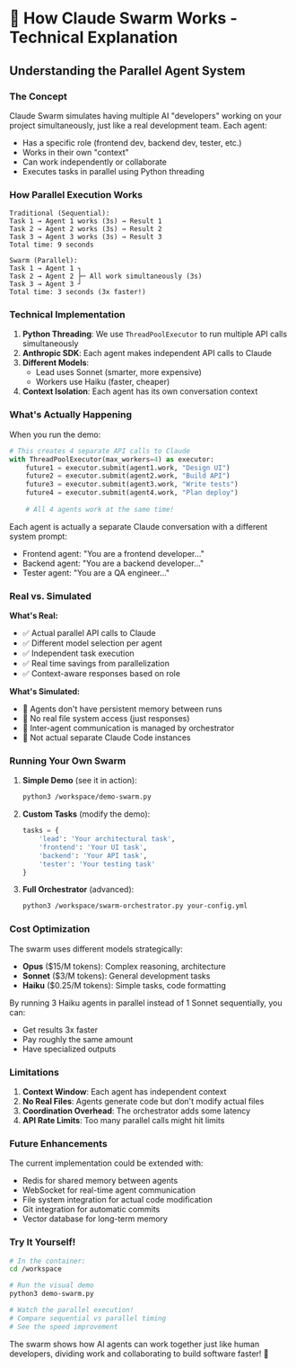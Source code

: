 # 🤖 How Claude Swarm Works - Technical Explanation

## Understanding the Parallel Agent System

### The Concept

Claude Swarm simulates having multiple AI "developers" working on your project simultaneously, just like a real development team. Each agent:
- Has a specific role (frontend dev, backend dev, tester, etc.)
- Works in their own "context" 
- Can work independently or collaborate
- Executes tasks in parallel using Python threading

### How Parallel Execution Works

```
Traditional (Sequential):
Task 1 → Agent 1 works (3s) → Result 1
Task 2 → Agent 2 works (3s) → Result 2  
Task 3 → Agent 3 works (3s) → Result 3
Total time: 9 seconds

Swarm (Parallel):
Task 1 → Agent 1 ┐
Task 2 → Agent 2 ├─ All work simultaneously (3s)
Task 3 → Agent 3 ┘
Total time: 3 seconds (3x faster!)
```

### Technical Implementation

1. **Python Threading**: We use `ThreadPoolExecutor` to run multiple API calls simultaneously
2. **Anthropic SDK**: Each agent makes independent API calls to Claude
3. **Different Models**: 
   - Lead uses Sonnet (smarter, more expensive)
   - Workers use Haiku (faster, cheaper)
4. **Context Isolation**: Each agent has its own conversation context

### What's Actually Happening

When you run the demo:

```python
# This creates 4 separate API calls to Claude
with ThreadPoolExecutor(max_workers=4) as executor:
    future1 = executor.submit(agent1.work, "Design UI")
    future2 = executor.submit(agent2.work, "Build API")
    future3 = executor.submit(agent3.work, "Write tests")
    future4 = executor.submit(agent4.work, "Plan deploy")
    
    # All 4 agents work at the same time!
```

Each agent is actually a separate Claude conversation with a different system prompt:
- Frontend agent: "You are a frontend developer..."
- Backend agent: "You are a backend developer..."
- Tester agent: "You are a QA engineer..."

### Real vs. Simulated

**What's Real:**
- ✅ Actual parallel API calls to Claude
- ✅ Different model selection per agent
- ✅ Independent task execution
- ✅ Real time savings from parallelization
- ✅ Context-aware responses based on role

**What's Simulated:**
- 📌 Agents don't have persistent memory between runs
- 📌 No real file system access (just responses)
- 📌 Inter-agent communication is managed by orchestrator
- 📌 Not actual separate Claude Code instances

### Running Your Own Swarm

1. **Simple Demo** (see it in action):
   ```bash
   python3 /workspace/demo-swarm.py
   ```

2. **Custom Tasks** (modify the demo):
   ```python
   tasks = {
       'lead': 'Your architectural task',
       'frontend': 'Your UI task',
       'backend': 'Your API task',
       'tester': 'Your testing task'
   }
   ```

3. **Full Orchestrator** (advanced):
   ```bash
   python3 /workspace/swarm-orchestrator.py your-config.yml
   ```

### Cost Optimization

The swarm uses different models strategically:
- **Opus** ($15/M tokens): Complex reasoning, architecture
- **Sonnet** ($3/M tokens): General development tasks
- **Haiku** ($0.25/M tokens): Simple tasks, code formatting

By running 3 Haiku agents in parallel instead of 1 Sonnet sequentially, you can:
- Get results 3x faster
- Pay roughly the same amount
- Have specialized outputs

### Limitations

1. **Context Window**: Each agent has independent context
2. **No Real Files**: Agents generate code but don't modify actual files
3. **Coordination Overhead**: The orchestrator adds some latency
4. **API Rate Limits**: Too many parallel calls might hit limits

### Future Enhancements

The current implementation could be extended with:
- Redis for shared memory between agents
- WebSocket for real-time agent communication  
- File system integration for actual code modification
- Git integration for automatic commits
- Vector database for long-term memory

### Try It Yourself!

```bash
# In the container:
cd /workspace

# Run the visual demo
python3 demo-swarm.py

# Watch the parallel execution!
# Compare sequential vs parallel timing
# See the speed improvement
```

The swarm shows how AI agents can work together just like human developers, dividing work and collaborating to build software faster! 🚀